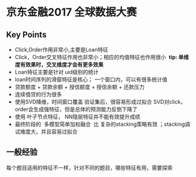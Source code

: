 # 京东金融2017 全球数据大赛
## Key Points 
* Click,Order作用非常小,主要是Loan特征
* Click，Order交叉特征作用也非常小；相应的均值特征也作用很小  **tip: 单维度有效果时，交叉维度才会有更多效果**
* Loan特征主要是针对 uid级别的统计 
* loan时间序列的滑窗特征是核心； 一个窗口内，可以有很多统计值 
* 贷款额度 + 贷款余额 + 授信额度 + 授信余额 + 还款压力
* 连续借贷的行为很多 
* 使用SVD降维，时间窗口覆盖 验证集后，很容易形成过拟合  SVD对click，order会生成强特征，但是总体的预测能力反倒下降了 
* 使用 叶子节点特征， NN隐层特征并不能有效提升成绩 
* 最终阶段的  多模型简单加权融合  比 复杂的stacking策略有效 ；stacking调试难度大，并且容易过拟合 

## 一般经验

每个题目适用的特征不一样，针对不同的题目，哪些特征有用，需要探索 
